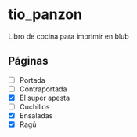 # tio_panzon
Libro de cocina para imprimir en blub

## Páginas

- [ ] Portada
- [ ] Contraportada
- [x] El super apesta
- [ ] Cuchillos
- [x] Ensaladas
- [x] Ragú
